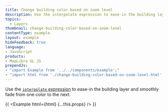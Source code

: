 ```yaml
---
title: Change building color based on zoom level
description: Use the interpolate expression to ease-in the building layer and smoothly fade from one color to the next.
topics:
  - Layers
thumbnail: change-building-color-based-on-zoom-level
contentType: example
layout: example
hideFeedback: true
language:
- JavaScript
products:
- MapLibre GL JS
prependJs:
- "import Example from '../../components/example';"
- "import html from './change-building-color-based-on-zoom-level.html';"
---
```


Use the [`interpolate` expression](https://maplibre.org/maplibre-gl-style-spec/expressions/#interpolate) to ease-in the building layer and smoothly fade from one color to the next.

{{ <Example html={html} {...this.props} /> }}
